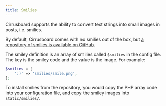 ```yaml
---
title: Smilies
---
```

Cirrusboard supports the ability to convert text strings into small images in posts, i.e. smilies.

By default, Cirrusboard comes with no smilies out of the box, but [a repository of smilies is available on GitHub](https://github.com/Cirrusboard/Cirrusboard-smilies).

The smiley definition is an array of smilies called `$smilies` in the config file. The key is the smiley code and the value is the image. For example:

```php
$smilies = [
	':)' => 'smilies/smile.png',
];
```

To install smilies from the repository, you would copy the PHP array code into your configuration file, and copy the smiley images into `static/smilies/`.
